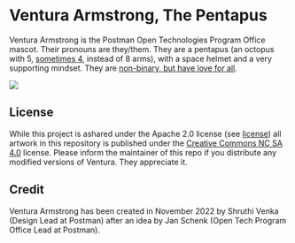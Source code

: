 # Ventura Armstrong, The Pentapus
Ventura Armstrong is the Postman Open Technologies Program Office mascot. Their pronouns are they/them. They are a pentapus (an octopus with 5, [sometimes 4](https://github.com/postman-open-technologies/ventura-armstrong/blob/main/designs/Ventura%20Armstrong%20Pride%20nobg.png), instead of 8 arms), with a space helmet and a very supporting mindset. They are [non-binary, but have love for all](https://github.com/postman-open-technologies/ventura-armstrong/blob/main/designs/Ventura%20Armstrong%20Pride%20nobg.png).

![](https://github.com/postman-open-technologies/ventura-armstrong/blob/main/designs/Ventura%20Armstrong%20bg.png)

## License
While this project is ashared under the Apache 2.0 license (see [license](./LICENSE)) all artwork in this repository is published under the [Creative Commons NC SA 4.0](https://creativecommons.org/licenses/by-nc-sa/4.0/) license.
Please inform the maintainer of this repo if you distribute any modified versions of Ventura. They appreciate it.

## Credit
Ventura Armstrong has been created in November 2022 by Shruthi Venka (Design Lead at Postman) after an idea by Jan Schenk (Open Tech Program Office Lead at Postman).

